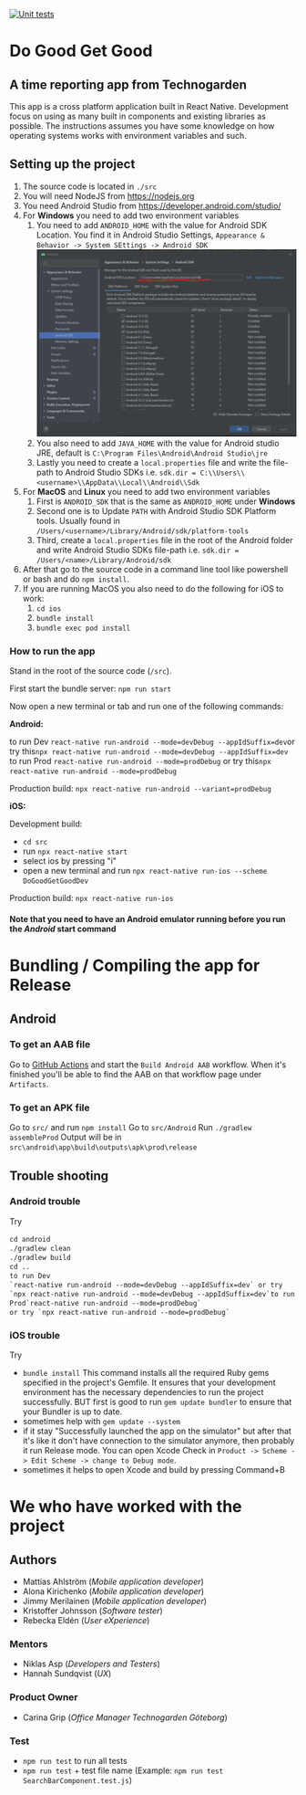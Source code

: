 [![Unit tests](https://github.com/Do-Good-Get-Good/do-good-get-good/actions/workflows/autotests_branch.yml/badge.svg)](https://github.com/Do-Good-Get-Good/do-good-get-good/actions/workflows/autotests_branch.yml)

# Do Good Get Good

## A time reporting app from Technogarden

This app is a cross platform application built in React Native. Development focus on using as many built in components and existing libraries as possible. The instructions assumes you have some knowledge on how operating systems works with environment variables and such.

## Setting up the project

1. The source code is located in `./src`
2. You will need NodeJS from https://nodejs.org
3. You need Android Studio from https://developer.android.com/studio/
4. For **Windows** you need to add two environment variables
   1. You need to add `ANDROID_HOME` with the value for Android SDK Location. You find it in Android Studio Settings, `Appearance & Behavior -> System SEttings -> Android SDK`
      ![Android sdk](doc/images/android_sdk.png)
   2. You also need to add `JAVA_HOME` with the value for Android studio JRE, default is `C:\Program Files\Android\Android Studio\jre`
   3. Lastly you need to create a `local.properties` file and write the file-path to Android Studio SDKs i.e. `sdk.dir = C:\\Users\\<username>\\AppData\\Local\\Android\\Sdk`
5. For **MacOS** and **Linux** you need to add two environment variables
   1. First is `ANDROID_SDK` that is the same as `ANDROID_HOME` under **Windows**
   2. Second one is to Update `PATH` with Android Studio SDK Platform tools. Usually found in `/Users/<username>/Library/Android/sdk/platform-tools`
   3. Third, create a `local.properties` file in the root of the Android folder and write Android Studio SDKs file-path i.e. `sdk.dir = /Users/<name>/Library/Android/sdk`
6. After that go to the source code in a command line tool like powershell or bash and do `npm install`.
7. If you are running MacOS you also need to do the following for iOS to work:
   1. `cd ios`
   2. `bundle install`
   3. `bundle exec pod install`

### How to run the app

Stand in the root of the source code (`/src`).

First start the bundle server:
`npm run start`

Now open a new terminal or tab and run one of the following commands:

**Android:**

to run Dev
`react-native run-android --mode=devDebug --appIdSuffix=dev`or try this`npx react-native run-android --mode=devDebug --appIdSuffix=dev`
to run Prod `react-native run-android --mode=prodDebug` or try this`npx react-native run-android --mode=prodDebug`

Production build: `npx react-native run-android --variant=prodDebug`

**iOS:**

Development build: 
- `cd src`
- run `npx react-native start`
- select ios by pressing "i"
- open a new terminal and run `npx react-native run-ios --scheme DoGoodGetGoodDev` 

Production build: `npx react-native run-ios`

#### **Note that you need to have an Android emulator running before you run the _Android_ start command**

# Bundling / Compiling the app for Release

## Android

### To get an AAB file

Go to [GitHub Actions](https://github.com/Do-Good-Get-Good/do-good-get-good/actions/workflows/build_android_apk_test.yml) and start the `Build Android AAB` workflow.
When it's finished you'll be able to find the AAB on that workflow page under `Artifacts`.

### To get an APK file

Go to `src/` and run `npm install`
Go to `src/Android`
Run `./gradlew assembleProd`
Output will be in `src\android\app\build\outputs\apk\prod\release`


## Trouble shooting

### Android trouble

Try
```
cd android
./gradlew clean
./gradlew build
cd ..
to run Dev
`react-native run-android --mode=devDebug --appIdSuffix=dev` or try `npx react-native run-android --mode=devDebug --appIdSuffix=dev`to run Prod`react-native run-android --mode=prodDebug` 
or try `npx react-native run-android --mode=prodDebug`
```

### iOS trouble

Try
- `bundle install` This command installs all the required Ruby gems specified in the project's Gemfile. It ensures that your development environment has the necessary dependencies to run the project successfully. BUT first is good to run `gem update bundler` to ensure that your Bundler is up to date.
- sometimes help with `gem update --system`
- if it stay "Successfully launched the app on the simulator" but after that it's like it don't have connection to the simulator anymore, then probably it run Release mode. You can open Xcode Check in `Product -> Scheme -> Edit Scheme -> change to Debug mode`.
- sometimes it helps to open Xcode and build by pressing Command+B

# We who have worked with the project

## Authors

- Mattias Ahlström (_Mobile application developer_)
- Alona Kirichenko (_Mobile application developer_)
- Jimmy Merilainen (_Mobile application developer_)
- Kristoffer Johnsson (_Software tester_)
- Rebecka Eldén (_User eXperience_)

### Mentors

- Niklas Asp (_Developers and Testers_)
- Hannah Sundqvist (_UX_)

### Product Owner

- Carina Grip (_Office Manager Technogarden Göteborg_)

### Test

- `npm run test` to run all tests
- `npm run test` + test file name (Example: `npm run test SearchBarComponent.test.js`)
